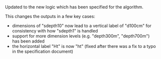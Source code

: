 Updated to the new logic which has been specified for the algorithm.

This changes the outputs in a few key cases:

- dimensions of "sdepth10" now lead to a vertical label of "d100cm" for consistency with how "sdepth1" is handled
- support for more dimension levels (e.g. "depth300m", "depth700m") has been added
- the horizontal label "Ht" is now "ht" (fixed after there was a fix to a typo in the specification document)
